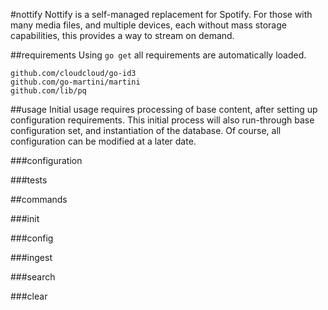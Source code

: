 #nottify
Nottify is a self-managed replacement for Spotify. For those with many media files, and multiple devices, each without mass storage capabilities, this provides a way to stream on demand.

##requirements
Using ``go get`` all requirements are automatically loaded.

```
github.com/cloudcloud/go-id3
github.com/go-martini/martini
github.com/lib/pq
```

##usage
Initial usage requires processing of base content, after setting up configuration requirements. This
initial process will also run-through base configuration set, and instantiation of the database. Of
course, all configuration can be modified at a later date.

###configuration

###tests

##commands

###init

###config

###ingest

###search

###clear

